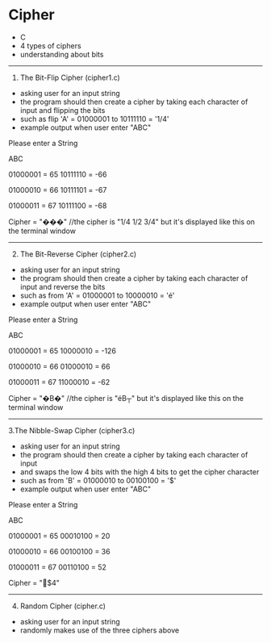 # Cipher
- C
- 4 types of ciphers
- understanding about bits

------------------
1. The Bit-Flip Cipher (cipher1.c)
- asking user for an input string
- the program should then create a cipher by taking each character of input and flipping the bits
- such as flip 'A' = 01000001 to 10111110 = '1/4'
- example output when user enter "ABC"

Please enter a String

ABC

01000001 = 65
10111110 = -66

01000010 = 66
10111101 = -67

01000011 = 67
10111100 = -68

Cipher =  "���"  //the cipher is "1/4 1/2 3/4" but it's displayed like this on the terminal window

------------------
2. The Bit-Reverse Cipher (cipher2.c)
- asking user for an input string
- the program should then create a cipher by taking each character of input and reverse the bits
- such as from 'A' = 01000001 to 10000010 = 'é'
- example output when user enter "ABC"

Please enter a String

ABC

01000001 = 65
10000010 = -126

01000010 = 66
01000010 = 66

01000011 = 67
11000010 = -62

Cipher =  "�B�"  //the cipher is "éB┬" but it's displayed like this on the terminal window

------------------
3.The Nibble-Swap Cipher (cipher3.c)
- asking user for an input string
- the program should then create a cipher by taking each character of input
- and swaps the low 4 bits with the high 4 bits to get the cipher character
- such as from 'B' = 01000010 to 00100100 = '$'
- example output when user enter "ABC"

Please enter a String

ABC

01000001 = 65
00010100 = 20

01000010 = 66
00100100 = 36

01000011 = 67
00110100 = 52

Cipher =  "$4" 

------------------
4. Random Cipher (cipher.c)
- asking user for an input string
- randomly makes use of the three ciphers above

